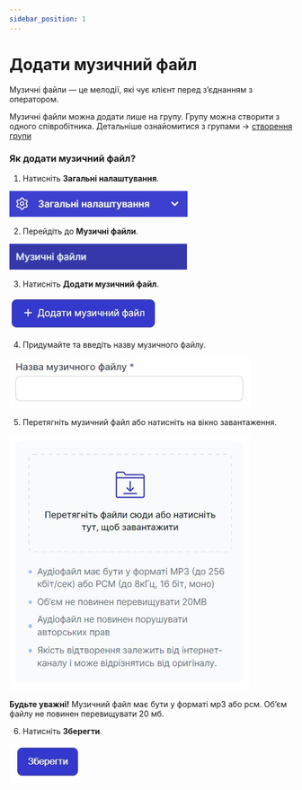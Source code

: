 ```yaml
---
sidebar_position: 1
---
```


# Додати музичний файл

Музичні файли — це мелодії, які чує клієнт перед зʼєднанням з оператором.

Музичні файли можна додати лише на групу. Групу можна створити з одного співробітника.
Детальніше ознайомитися з групами -> [створення групи](docs/employees-groups/groups/create-group.md)
	
### Як додати музичний файл?
1.	Натисніть **Загальні налаштування**.
 
 ![](../../img/general-settings/music-files/Рисунок47.png)

2.	Перейдіть до **Музичні файли**.
 
 ![](../../img/general-settings/music-files/Рисунок48.png)

3.	Натисніть **Додати музичний файл**.
 
 ![](../../img/general-settings/music-files/Рисунок49.png)

4.	Придумайте та введіть назву музичного файлу.
 
 ![](../../img/general-settings/music-files/Рисунок50.png)

5.	Перетягніть музичний файл або натисніть на вікно завантаження.
 
 ![](../../img/general-settings/music-files/Рисунок51.png)
 
**Будьте уважні!** Музичний файл має бути у форматі мр3 або рсм. Обʼєм файлу не повинен перевищувати 20 мб.

6.	Натисніть **Зберегти**.

 ![](../../img/general-settings/music-files/Рисунок52.png)
